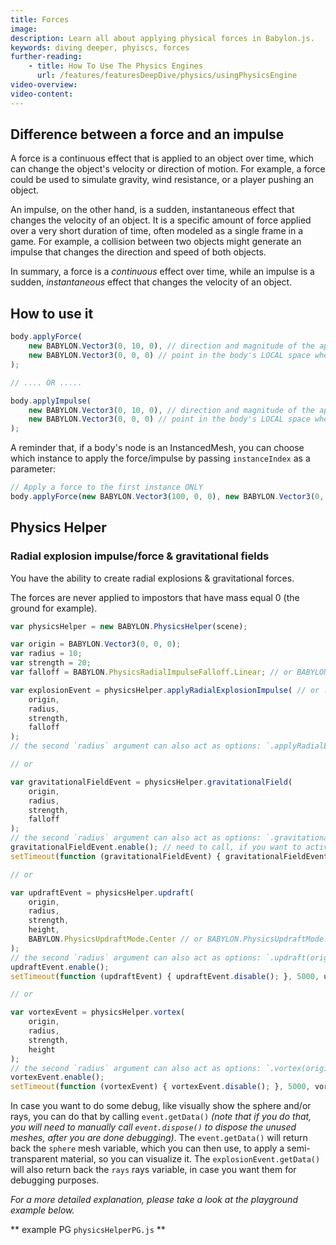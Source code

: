 ```yaml
---
title: Forces
image: 
description: Learn all about applying physical forces in Babylon.js.
keywords: diving deeper, phyiscs, forces
further-reading:
    - title: How To Use The Physics Engines
      url: /features/featuresDeepDive/physics/usingPhysicsEngine
video-overview:
video-content:
---
```



## Difference between a force and an impulse

A force is a continuous effect that is applied to an object over time, which can change the object's velocity or direction of motion. For example, a force could be used to simulate gravity, wind resistance, or a player pushing an object.

An impulse, on the other hand, is a sudden, instantaneous effect that changes the velocity of an object. It is a specific amount of force applied over a very short duration of time, often modeled as a single frame in a game. For example, a collision between two objects might generate an impulse that changes the direction and speed of both objects.

In summary, a force is a *continuous* effect over time, while an impulse is a sudden, *instantaneous* effect that changes the velocity of an object.

## How to use it

```javascript
body.applyForce(
    new BABYLON.Vector3(0, 10, 0), // direction and magnitude of the applied force
    new BABYLON.Vector3(0, 0, 0) // point in the body's LOCAL space where the force will be applied    
);

// .... OR .....

body.applyImpulse(
    new BABYLON.Vector3(0, 10, 0), // direction and magnitude of the applied impulse
    new BABYLON.Vector3(0, 0, 0) // point in the body's LOCAL space where the impulse will be applied    
);
```

A reminder that, if a body's node is an InstancedMesh, you can choose which instance to apply the force/impulse by passing `instanceIndex` as a parameter:

```javascript
// Apply a force to the first instance ONLY
body.applyForce(new BABYLON.Vector3(100, 0, 0), new BABYLON.Vector3(0, 0, 0), 0); 
```

## Physics Helper

### Radial explosion impulse/force & gravitational fields

You have the ability to create radial explosions & gravitational forces.

The forces are never applied to impostors that have mass equal 0 (the ground for example).

```javascript
var physicsHelper = new BABYLON.PhysicsHelper(scene);

var origin = BABYLON.Vector3(0, 0, 0);
var radius = 10;
var strength = 20;
var falloff = BABYLON.PhysicsRadialImpulseFalloff.Linear; // or BABYLON.PhysicsRadialImpulseFalloff.Constant

var explosionEvent = physicsHelper.applyRadialExplosionImpulse( // or .applyRadialExplosionForce
    origin,
    radius,
    strength,
    falloff
);
// the second `radius` argument can also act as options: `.applyRadialExplosionImpulse(origin, { radius: radius, strength: strength, falloff: falloff })`

// or

var gravitationalFieldEvent = physicsHelper.gravitationalField(
    origin,
    radius,
    strength,
    falloff
);
// the second `radius` argument can also act as options: `.gravitationalField(origin, { radius: radius, strength: strength, falloff: falloff })`
gravitationalFieldEvent.enable(); // need to call, if you want to activate the gravitational field.
setTimeout(function (gravitationalFieldEvent) { gravitationalFieldEvent.disable(); }, 3000, gravitationalFieldEvent);

// or

var updraftEvent = physicsHelper.updraft(
    origin,
    radius,
    strength,
    height,
    BABYLON.PhysicsUpdraftMode.Center // or BABYLON.PhysicsUpdraftMode.Perpendicular
);
// the second `radius` argument can also act as options: `.updraft(origin, { radius: radius, strength: strength, height: height, updraftMode: PhysicsUpdraftMode.Center })`
updraftEvent.enable();
setTimeout(function (updraftEvent) { updraftEvent.disable(); }, 5000, updraftEvent);

// or

var vortexEvent = physicsHelper.vortex(
    origin,
    radius,
    strength,
    height
);
// the second `radius` argument can also act as options: `.vortex(origin, { radius: radius, strength: strength, height: height, centripetalForceThreshold: 0.7, centripetalForceMultiplier: 5, centrifugalForceMultiplier: 0.5, updraftForceMultiplier: 0.02 })`
vortexEvent.enable();
setTimeout(function (vortexEvent) { vortexEvent.disable(); }, 5000, vortexEvent);
```

In case you want to do some debug, like visually show the sphere and/or rays, you can do that by calling `event.getData()` *(note that if you do that, you will need to manually call `event.dispose()` to dispose the unused meshes, after you are done debugging)*. The `event.getData()` will return back the `sphere` mesh variable, which you can then use, to apply a semi-transparent material, so you can visualize it. The `explosionEvent.getData()` will also return back the `rays` rays variable, in case you want them for debugging purposes.

*For a more detailed explanation, please take a look at the playground example below.*

** example PG `physicsHelperPG.js` **